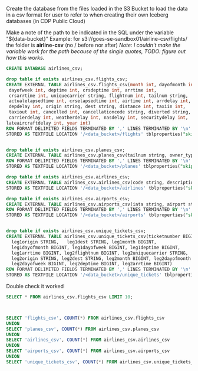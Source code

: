 Create the database from the files loaded in the S3 Bucket to load the data in a csv format for user to refer to when creating their own Iceberg databases (in CDP Public Cloud)


Make a note of the path to be indicated in the SQL under the variable "${data-bucket}"
Example: for s3://goes-se-sandbox01/airline-csv/flights/ the folder is **airline-csv** (no / before nor after)
*Note: I couldn't make the variable work for the path because of the single quotes, TODO: figure out how this works.*


```SQL
CREATE DATABASE airlines_csv;

drop table if exists airlines_csv.flights_csv;
CREATE EXTERNAL TABLE airlines_csv.flights_csv(month int, dayofmonth int, 
 dayofweek int, deptime int, crsdeptime int, arrtime int, 
 crsarrtime int, uniquecarrier string, flightnum int, tailnum string, 
 actualelapsedtime int, crselapsedtime int, airtime int, arrdelay int, 
 depdelay int, origin string, dest string, distance int, taxiin int, 
 taxiout int, cancelled int, cancellationcode string, diverted string, 
 carrierdelay int, weatherdelay int, nasdelay int, securitydelay int, 
lateaircraftdelay int, year int) 
ROW FORMAT DELIMITED FIELDS TERMINATED BY ',' LINES TERMINATED BY '\n' 
STORED AS TEXTFILE LOCATION '/<data_bucket>/flights' tblproperties("skip.header.line.count"="1");


drop table if exists airlines_csv.planes_csv;
CREATE EXTERNAL TABLE airlines_csv.planes_csv(tailnum string, owner_type string, manufacturer string, issue_date string, model string, status string, aircraft_type string, engine_type string, year int) 
ROW FORMAT DELIMITED FIELDS TERMINATED BY ',' LINES TERMINATED BY '\n' 
STORED AS TEXTFILE LOCATION '/<data_bucket>/planes' tblproperties("skip.header.line.count"="1");

drop table if exists airlines_csv.airlines_csv;
CREATE EXTERNAL TABLE airlines_csv.airlines_csv(code string, description string) ROW FORMAT DELIMITED FIELDS TERMINATED BY ',' LINES TERMINATED BY '\n' 
STORED AS TEXTFILE LOCATION '/<data_bucket>/airlines' tblproperties("skip.header.line.count"="1");

drop table if exists airlines_csv.airports_csv;
CREATE EXTERNAL TABLE airlines_csv.airports_csv(iata string, airport string, city string, state DOUBLE, country string, lat DOUBLE, lon DOUBLE) 
ROW FORMAT DELIMITED FIELDS TERMINATED BY ',' LINES TERMINATED BY '\n' 
STORED AS TEXTFILE LOCATION '/<data_bucket>/airports' tblproperties("skip.header.line.count"="1");


drop table if exists airlines_csv.unique_tickets_csv;
CREATE EXTERNAL TABLE airlines_csv.unique_tickets_csv(ticketnumber BIGINT, leg1flightnum BIGINT, leg1uniquecarrier STRING,
  leg1origin STRING,   leg1dest STRING, leg1month BIGINT,
  leg1dayofmonth BIGINT, leg1dayofweek BIGINT, leg1deptime BIGINT,
  leg1arrtime BIGINT, leg2flightnum BIGINT, leg2uniquecarrier STRING,
  leg2origin STRING, leg2dest STRING, leg2month BIGINT, leg2dayofmonth BIGINT,
  leg2dayofweek BIGINT, leg2deptime BIGINT, leg2arrtime BIGINT) 
ROW FORMAT DELIMITED FIELDS TERMINATED BY ',' LINES TERMINATED BY '\n' 
STORED AS TEXTFILE LOCATION '/<data_bucket>/unique_tickets' tblproperties("skip.header.line.count"="1");

```


Double check it worked
```SQL
SELECT * FROM airlines_csv.flights_csv LIMIT 10;



SELECT 'flights_csv', COUNT(*) FROM airlines_csv.flights_csv
UNION
SELECT 'planes_csv', COUNT(*) FROM airlines_csv.planes_csv
UNION
SELECT 'airlines_csv', COUNT(*) FROM airlines_csv.airlines_csv
UNION
SELECT 'airports_csv', COUNT(*) FROM airlines_csv.airports_csv
UNION
SELECT 'unique_tickets_csv', COUNT(*) FROM airlines_csv.unique_tickets_csv


```

